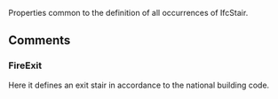 Properties common to the definition of all occurrences of IfcStair.

<!-- end of short definition -->



## Comments

### FireExit

Here it defines an exit stair in accordance to the national building code.

